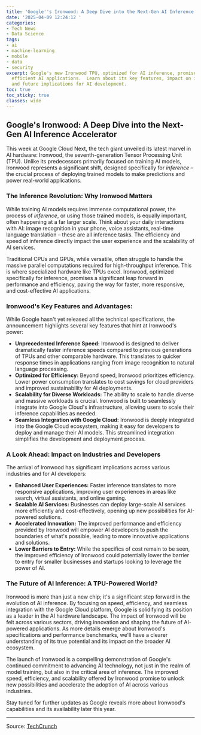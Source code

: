 ```yaml
---
title: 'Google''s Ironwood: A Deep Dive into the Next-Gen AI Inference Accelerator'
date: '2025-04-09 12:24:12 '
categories:
- Tech News
- Data Science
tags:
- ai
- machine-learning
- mobile
- data
- security
excerpt: Google's new Ironwood TPU, optimized for AI inference, promises faster, more
  efficient AI applications.  Learn about its key features, impact on industries,
  and future implications for AI development.
toc: true
toc_sticky: true
classes: wide
---
```


## Google's Ironwood: A Deep Dive into the Next-Gen AI Inference Accelerator

This week at Google Cloud Next, the tech giant unveiled its latest marvel in AI hardware: Ironwood, the seventh-generation Tensor Processing Unit (TPU).  Unlike its predecessors primarily focused on training AI models, Ironwood represents a significant shift, designed specifically for *inference* – the crucial process of deploying trained models to make predictions and power real-world applications.

### The Inference Revolution: Why Ironwood Matters

While training AI models requires immense computational power, the process of *inference*, or using those trained models, is equally important, often happening at a far larger scale. Think about your daily interactions with AI:  image recognition in your phone, voice assistants, real-time language translation – these are all inference tasks.  The efficiency and speed of inference directly impact the user experience and the scalability of AI services.

Traditional CPUs and GPUs, while versatile, often struggle to handle the massive parallel computations required for high-throughput inference.  This is where specialized hardware like TPUs excel.  Ironwood, optimized specifically for inference, promises a significant leap forward in performance and efficiency, paving the way for faster, more responsive, and cost-effective AI applications.

### Ironwood's Key Features and Advantages:

While Google hasn't yet released all the technical specifications, the announcement highlights several key features that hint at Ironwood's power:

* **Unprecedented Inference Speed:**  Ironwood is designed to deliver dramatically faster inference speeds compared to previous generations of TPUs and other comparable hardware. This translates to quicker response times in applications ranging from image recognition to natural language processing.
* **Optimized for Efficiency:**  Beyond speed, Ironwood prioritizes efficiency.  Lower power consumption translates to cost savings for cloud providers and improved sustainability for AI deployments.
* **Scalability for Diverse Workloads:**  The ability to scale to handle diverse and massive workloads is crucial. Ironwood is built to seamlessly integrate into Google Cloud's infrastructure, allowing users to scale their inference capabilities as needed.
* **Seamless Integration with Google Cloud:**  Ironwood is deeply integrated into the Google Cloud ecosystem, making it easy for developers to deploy and manage their AI models. This streamlined integration simplifies the development and deployment process.

###  A Look Ahead:  Impact on Industries and Developers

The arrival of Ironwood has significant implications across various industries and for AI developers:

* **Enhanced User Experiences:** Faster inference translates to more responsive applications, improving user experiences in areas like search, virtual assistants, and online gaming.
* **Scalable AI Services:**  Businesses can deploy large-scale AI services more efficiently and cost-effectively, opening up new possibilities for AI-powered solutions.
* **Accelerated Innovation:**  The improved performance and efficiency provided by Ironwood will empower AI developers to push the boundaries of what's possible, leading to more innovative applications and solutions.
* **Lower Barriers to Entry:**  While the specifics of cost remain to be seen, the improved efficiency of Ironwood could potentially lower the barrier to entry for smaller businesses and startups looking to leverage the power of AI.

###  The Future of AI Inference:  A TPU-Powered World?

Ironwood is more than just a new chip; it's a significant step forward in the evolution of AI inference.  By focusing on speed, efficiency, and seamless integration with the Google Cloud platform, Google is solidifying its position as a leader in the AI hardware landscape.  The impact of Ironwood will be felt across various sectors, driving innovation and shaping the future of AI-powered applications.  As more details emerge about Ironwood's specifications and performance benchmarks, we'll have a clearer understanding of its true potential and its impact on the broader AI ecosystem.

The launch of Ironwood is a compelling demonstration of Google's continued commitment to advancing AI technology, not just in the realm of model training, but also in the critical area of inference.  The improved speed, efficiency, and scalability offered by Ironwood promise to unlock new possibilities and accelerate the adoption of AI across various industries.

Stay tuned for further updates as Google reveals more about Ironwood's capabilities and its availability later this year.


---

Source: [TechCrunch](https://techcrunch.com/2025/04/09/google-unveils-ironwood-a-new-ai-accelerator-chip/)